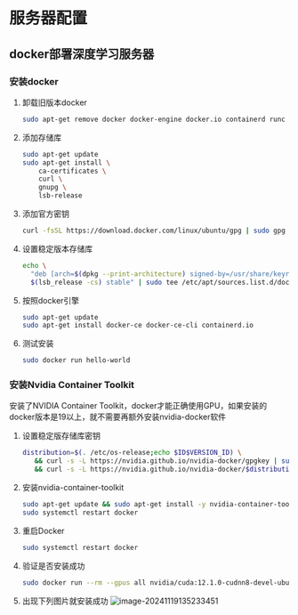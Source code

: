 # 服务器配置

## docker部署深度学习服务器

### 安装docker

1. 卸载旧版本docker

   ```bash
   sudo apt-get remove docker docker-engine docker.io containerd runc
   ```

2. 添加存储库

   ```bash
   sudo apt-get update
   sudo apt-get install \
       ca-certificates \
       curl \
       gnupg \
       lsb-release
   ```

3. 添加官方密钥

   ```bash
   curl -fsSL https://download.docker.com/linux/ubuntu/gpg | sudo gpg --dearmor -o /usr/share/keyrings/docker-archive-keyring.gpg
   ```

4. 设置稳定版本存储库

   ```bash
   echo \
     "deb [arch=$(dpkg --print-architecture) signed-by=/usr/share/keyrings/docker-archive-keyring.gpg] https://download.docker.com/linux/ubuntu \
     $(lsb_release -cs) stable" | sudo tee /etc/apt/sources.list.d/docker.list > /dev/null	
   ```

5. 按照docker引擎

   ```bash
   sudo apt-get update
   sudo apt-get install docker-ce docker-ce-cli containerd.io
   ```

6. 测试安装

   ```bash
   sudo docker run hello-world
   ```

### 安装Nvidia Container Toolkit

安装了NVIDIA Container Toolkit，docker才能正确使用GPU，如果安装的docker版本是19以上，就不需要再额外安装nvidia-docker软件

1. 设置稳定版存储库密钥

   ```bash
   distribution=$(. /etc/os-release;echo $ID$VERSION_ID) \
      && curl -s -L https://nvidia.github.io/nvidia-docker/gpgkey | sudo apt-key add - \
      && curl -s -L https://nvidia.github.io/nvidia-docker/$distribution/nvidia-docker.list | sudo tee /etc/apt/sources.list.d/nvidia-docker.list
   ```

2. 安装nvidia-container-toolkit

   ```bash
   sudo apt-get update && sudo apt-get install -y nvidia-container-toolkit
   sudo systemctl restart docker
   ```

3. 重启Docker

   ```bash
   sudo systemctl restart docker
   ```

4. 验证是否安装成功

   ```bash
   sudo docker run --rm --gpus all nvidia/cuda:12.1.0-cudnn8-devel-ubuntu22.04 nvidia-smi
   ```

5. 出现下列图片就安装成功
   ![image-20241119135233451](/home/xujinqi/Desktop/assets/image-20241119135233451.png)

